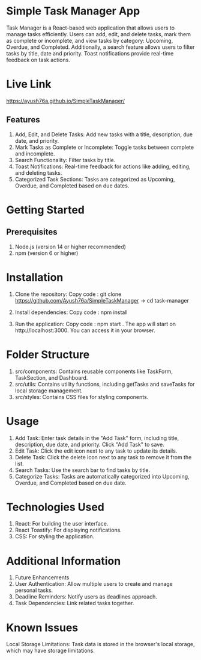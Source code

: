 # Simple Task Manager App
Task Manager is a React-based web application that allows users to manage tasks efficiently. Users can add, edit, and delete tasks, mark them as complete or incomplete, and view tasks by category: Upcoming, Overdue, and Completed. Additionally, a search feature allows users to filter tasks by title, date and priority. Toast notifications provide real-time feedback on task actions.

# Live Link
  https://ayush76a.github.io/SimpleTaskManager/

## Features
  1. Add, Edit, and Delete Tasks: Add new tasks with a title, description, due date, and priority.
  2. Mark Tasks as Complete or Incomplete: Toggle tasks between complete and incomplete.
  3. Search Functionality: Filter tasks by title.
  4. Toast Notifications: Real-time feedback for actions like adding, editing, and deleting tasks.
  5. Categorized Task Sections: Tasks are categorized as Upcoming, Overdue, and Completed based on due dates.

# Getting Started
## Prerequisites
   1. Node.js (version 14 or higher recommended)
   2. npm (version 6 or higher)

# Installation
 1. Clone the repository:
  Copy code : 
  git clone https://github.com/Ayush76a/SimpleTaskManager
  -> cd task-manager

 2. Install dependencies:
  Copy code : 
  npm install 

 3. Run the application:
  Copy code : 
  npm start .
  The app will start on http://localhost:3000.
   You can access it in your browser.

# Folder Structure
 1. src/components: Contains reusable components like TaskForm, TaskSection, and Dashboard.
 2. src/utils: Contains utility functions, including getTasks and saveTasks for local storage management.
 3. src/styles: Contains CSS files for styling components.

# Usage
 1. Add Task: Enter task details in the "Add Task" form, including title, description, due date, and priority. Click "Add Task" to save.
 2. Edit Task: Click the edit icon next to any task to update its details.
 3. Delete Task: Click the delete icon next to any task to remove it from the list.
 4. Search Tasks: Use the search bar to find tasks by title.
 5. Categorize Tasks: Tasks are automatically categorized into Upcoming, Overdue, and Completed based on due date.

# Technologies Used
 1. React: For building the user interface.
 2. React Toastify: For displaying notifications.
 3. CSS: For styling the application.

# Additional Information
 1. Future Enhancements
 2. User Authentication: Allow multiple users to create and manage personal tasks.
 3. Deadline Reminders: Notify users as deadlines approach.
 4. Task Dependencies: Link related tasks together.

# Known Issues
 Local Storage Limitations: Task data is stored in the browser's local storage, which may have storage limitations.
